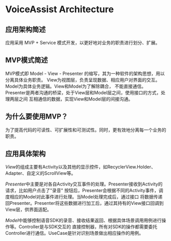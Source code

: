 # VoiceAssist Architecture

## 应用架构简述
应用采用 MVP + Service 模式开发，以更好地对业务的职责进行划分、扩展。

## MVP模式简述
MVP模式即 Model - View - Presenter 的缩写，其为一种软件的架构思想，用以分离具体业务职责。
View为视图层，负责呈现数据、相应用户对界面的交互。Model为具体业务逻辑。View和Model为了解除耦合，
不能直接通信。Presenter是两者沟通的桥梁，处于View层和Model层之间，使用接口的方式，处理两层之间
互相通信的数据，实现View和Model层的间接沟通。

## 为什么要使用MVP？
为了提高代码的可读性、可扩展性和可测试性。同时，更有效地分离每一个业务的职责。

## 应用具体架构

*View*的组成主要有Activity以及其他的显示控件，如RecyclerView.Holder、Adapter、自定义的ScrollView等。

*Presenter*中主要是对各自Activity交互事件的处理。Presenter接收到Activity的请求，比如用户点击了"录音"
按钮后，Presenter会根据不同的Activity事件，调度相应的Model对此事件进行处理。当Model处理完成后，通过接口
将数据传递回Presenter。Presenter将这些数据进行加工后，通过其持有的View接口回调到View层，供界面适配。

*Model*中能够控制语音SDK的录音、接收结果返回、根据具体场景调用用例进行操作等。Controller是与SDK交互的
直接控制器，所有对SDK的操作都需要委托Controller进行通信。UseCase是针对识别场景做出相应操作的用例。




